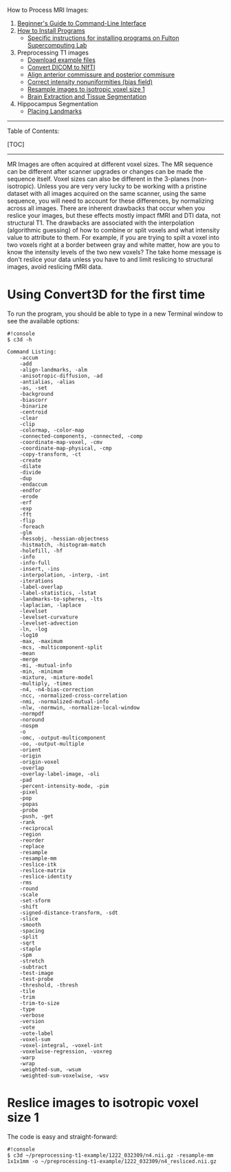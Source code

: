 How to Process MRI Images:

1. [Beginner's Guide to Command-Line Interface](begin_primer)
2. [How to Install Programs](Home)
	 * [Specific instructions for installing programs on Fulton Supercomputing Lab](https://bitbucket.org/njhunsaker/fsl)
3. Preprocessing T1 images
     * [Download example files](https://bitbucket.org/njhunsaker/preprocessing-t1-example)
     * [Convert DICOM to NIfTI](preprocessing_dcm2nii)
     * [Align anterior commissure and posterior commisure](preprocessing_acpcdetect)
     * [Correct intensity nonuniformities (bias field)](preprocessing_N4BiasFieldCorrection)
     * [Resample images to isotropic voxel size 1](preprocessing_resample)
     * [Brain Extraction and Tissue Segmentation](preprocessing_antscorticalthickness)
4. Hippocampus Segmentation
     * [Placing Landmarks](hpc_landmarks)

---------------------------------------

Table of Contents:

[TOC]

---------------------------------------

MR Images are often acquired at different voxel sizes. The MR sequence can be different after scanner upgrades or changes can be made the sequence itself. Voxel sizes can also be different in the 3-planes (non-isotropic). Unless you are very very lucky to be working with a pristine dataset with all images acquired on the same scanner, using the same sequence, you will need to account for these differences, by normalizing across all images. There are inherent drawbacks that occur when you reslice your images, but these effects mostly impact fMRI and DTI data, not structural T1. The drawbacks are associated with the interpolation (algorithmic guessing) of how to combine or split voxels and what intensity value to attribute to them. For example, if you are trying to spilt a voxel into two voxels right at a border between gray and white matter, how are you to know the intensity levels of the two new voxels? The take home message is don't reslice your data unless you have to and limit reslicing to structural images, avoid reslicing fMRI data.

# Using Convert3D for the first time

To run the program, you should be able to type in a new Terminal window to see the available options:

```
#!console
$ c3d -h

Command Listing:
    -accum
    -add
    -align-landmarks, -alm
    -anisotropic-diffusion, -ad
    -antialias, -alias
    -as, -set
    -background
    -biascorr
    -binarize
    -centroid
    -clear
    -clip
    -colormap, -color-map
    -connected-components, -connected, -comp
    -coordinate-map-voxel, -cmv
    -coordinate-map-physical, -cmp
    -copy-transform, -ct
    -create
    -dilate
    -divide
    -dup
    -endaccum
    -endfor
    -erode
    -erf
    -exp
    -fft
    -flip
    -foreach
    -glm
    -hessobj, -hessian-objectness
    -histmatch, -histogram-match
    -holefill, -hf
    -info
    -info-full
    -insert, -ins
    -interpolation, -interp, -int
    -iterations
    -label-overlap
    -label-statistics, -lstat
    -landmarks-to-spheres, -lts
    -laplacian, -laplace
    -levelset
    -levelset-curvature
    -levelset-advection
    -ln, -log
    -log10
    -max, -maximum
    -mcs, -multicomponent-split
    -mean
    -merge
    -mi, -mutual-info
    -min, -minimum
    -mixture, -mixture-model
    -multiply, -times
    -n4, -n4-bias-correction
    -ncc, -normalized-cross-correlation
    -nmi, -normalized-mutual-info
    -nlw, -normwin, -normalize-local-window
    -normpdf
    -noround
    -nospm
    -o
    -omc, -output-multicomponent
    -oo, -output-multiple
    -orient
    -origin
    -origin-voxel
    -overlap
    -overlay-label-image, -oli
    -pad
    -percent-intensity-mode, -pim
    -pixel
    -pop
    -popas
    -probe
    -push, -get
    -rank
    -reciprocal
    -region
    -reorder
    -replace
    -resample
    -resample-mm
    -reslice-itk
    -reslice-matrix
    -reslice-identity
    -rms
    -round
    -scale
    -set-sform
    -shift
    -signed-distance-transform, -sdt
    -slice
    -smooth
    -spacing
    -split
    -sqrt
    -staple
    -spm
    -stretch
    -subtract
    -test-image
    -test-probe
    -threshold, -thresh
    -tile
    -trim
    -trim-to-size
    -type
    -verbose
    -version
    -vote
    -vote-label
    -voxel-sum
    -voxel-integral, -voxel-int
    -voxelwise-regression, -voxreg
    -warp
    -wrap
    -weighted-sum, -wsum
    -weighted-sum-voxelwise, -wsv
```

# Reslice images to isotropic voxel size 1

The code is easy and straight-forward:

```
#!console
$ c3d ~/preprocessing-t1-example/1222_032309/n4.nii.gz -resample-mm 1x1x1mm -o ~/preprocessing-t1-example/1222_032309/n4_resliced.nii.gz
```